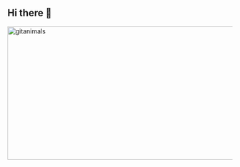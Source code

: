 ## Hi there 👋

<!--
**anhdd-developer/anhdd-developer** is a ✨ _special_ ✨ repository because its `README.md` (this file) appears on your GitHub profile.

Here are some ideas to get you started:

- 🔭 I’m currently working on ...
- 🌱 I’m currently learning ...
- 👯 I’m looking to collaborate on ...
- 🤔 I’m looking for help with ...
- 💬 Ask me about ...
- 📫 How to reach me: ...
- 😄 Pronouns: ...
- ⚡ Fun fact: ...
-->

<!--https://www.gitanimals.org/en_US/mypage-->
<a href="https://www.gitanimals.org/">
  <img
    src="https://render.gitanimals.org/guilds/671643895035339143/draw"
    width="1000"
    height="300"
    alt="gitanimals"
  />
</a>
